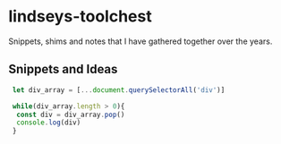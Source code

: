 # lindseys-toolchest
Snippets, shims and notes that I have gathered together over the years. 


## Snippets and Ideas

```javascript
 let div_array = [...document.querySelectorAll('div')]

 while(div_array.length > 0){
  const div = div_array.pop()
  console.log(div)
 }

```
